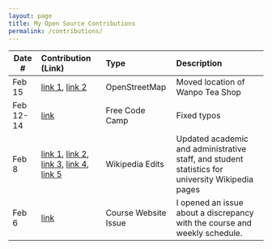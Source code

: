 ```yaml
---
layout: page
title: My Open Source Contributions
permalink: /contributions/
---
```


<!--
Type of the contribution should be "Wikipedia edit", "OpenStreet Map feature", "Documentation", "Course website", "Blog",
"Browser Add-on", etc.

The description should include a brief summary of what you did.

The link should bring us to a public page that shows your contribution. 

Replace the first row with your own contribution. 

-->





| Date #       | Contribution (Link)  | Type  | Description |
|---|:---|:---|:---|
| Feb 15| [link 1](https://www.openstreetmap.org/changeset/147508799), [link 2](https://www.openstreetmap.org/changeset/147508821) | OpenStreetMap | Moved location of Wanpo Tea Shop |
| Feb 12-14 | [link](https://github.com/freeCodeCamp/freeCodeCamp/pull/53673)|Free Code Camp| Fixed typos |
| Feb 8 | [link 1](https://en.wikipedia.org/w/index.php?title=Georgia_Tech&diff=prev&oldid=1204854270), [link 2](https://en.wikipedia.org/w/index.php?title=University_of_Southern_California&diff=prev&oldid=1204856080), [link 3](https://en.wikipedia.org/w/index.php?title=Carnegie_Mellon_University&diff=prev&oldid=1204857958), [link 4](https://en.wikipedia.org/w/index.php?title=Stanford_University&diff=prev&oldid=1204859885), [link 5](https://en.wikipedia.org/w/index.php?title=Stanford_University&diff=prev&oldid=1204861011)  | Wikipedia Edits | Updated academic and administrative staff, and student statistics for university Wikipedia pages |
| Feb 6 | [link](https://github.com/joannakl/ossd/issues/85)    | Course Website Issue    |   I opened an issue about a discrepancy with the course and weekly schedule.    |
